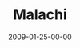 ---
layout: message
category: message
series: "Lost Books"
title: "Malachi"
date: 2009-01-25-00-00
message_id: 542
sc-permalink-url: "http://soundcloud.com/crdschurch/lost-books-malachi"
audio: "http://s3.amazonaws.com/crossroads-media/messages/audio/LostBooks3.mp3"
audio-duration: "32:34"
description: "Chuck Mingo shares the message of Malachi and how God demands to be honored. <b>[NOTE&#58; the texting Chuck refers to in his talk is now disabled to new signups. Please see the Crossroads blog for the daily dares.]</b>"
video: "http://s3.amazonaws.com/crossroads-media/messages/video/LostBooks3.mp4"
video-duration: "32:34"
yt-video-id: "HwYLOCkh6Z4"
video-image: "http://s3.amazonaws.com/crossroads-media/images/LostBooks3-still.jpg"
notes-description: "Chuck Mingo shares the message of Malachi and how God demands to be honored."
notes: "http://s3.amazonaws.com/crossroads-media/documents/SN_01_24-25_09.pdf"
notes-title: "Lost Books&#58; Malachi (Study Notes)"
program: "http://s3.amazonaws.com/crossroads-media/documents/0124_25Program.pdf"
tag: 
 - honor
 - texting
 - dare
 - mingo
 - malachi
 - prophets
 - tithing
explicit: false
---